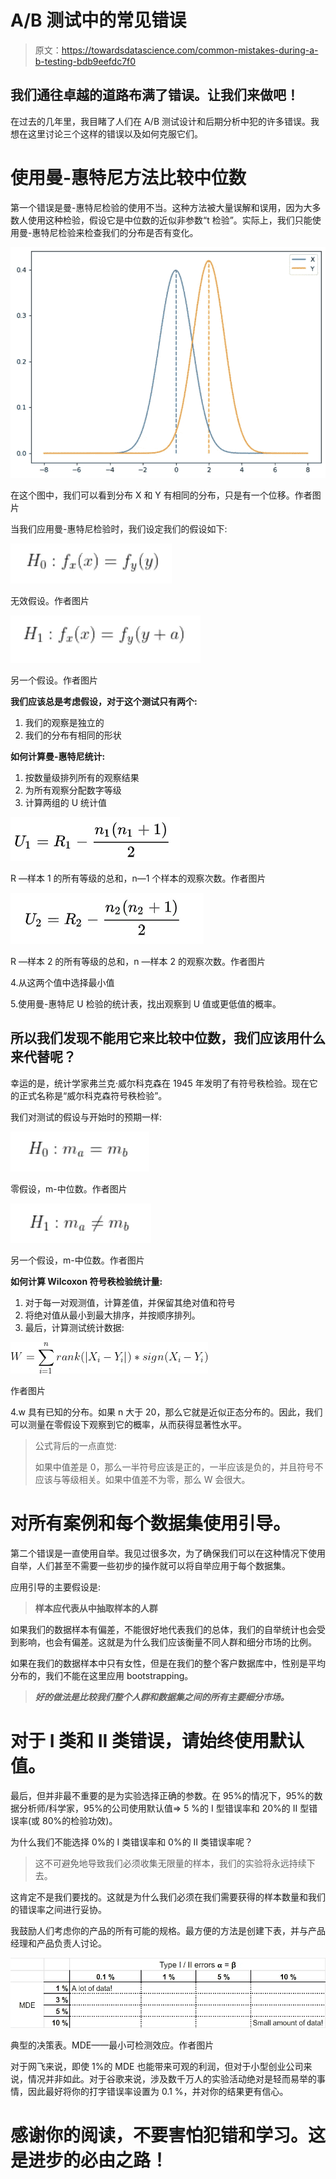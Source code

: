# A/B 测试中的常见错误

> 原文：<https://towardsdatascience.com/common-mistakes-during-a-b-testing-bdb9eefdc7f0>

## 我们通往卓越的道路布满了错误。让我们来做吧！

在过去的几年里，我目睹了人们在 A/B 测试设计和后期分析中犯的许多错误。我想在这里讨论三个这样的错误以及如何克服它们。

# **使用曼-惠特尼方法比较中位数**

第一个错误是曼-惠特尼检验的使用不当。这种方法被大量误解和误用，因为大多数人使用这种检验，假设它是中位数的近似非参数“t 检验”。实际上，我们只能使用曼-惠特尼检验来检查我们的分布是否有变化。

![](img/2be46853af8d4cdd4cf0fdf128e026bb.png)

在这个图中，我们可以看到分布 X 和 Y 有相同的分布，只是有一个位移。作者图片

当我们应用曼-惠特尼检验时，我们设定我们的假设如下:

![](img/5750eaedcabfbddfcea4b9e3d48788bf.png)

无效假设。作者图片

![](img/e9dc27ef821d01444f4f4ba011683642.png)

另一个假设。作者图片

**我们应该总是考虑假设，对于这个测试只有两个:**

1.  我们的观察是独立的
2.  我们的分布有相同的形状

**如何计算曼-惠特尼统计:**

1.  按数量级排列所有的观察结果
2.  为所有观察分配数字等级
3.  计算两组的 U 统计值

![](img/69eebe75422e88d27570d0861575d227.png)

R —样本 1 的所有等级的总和，n—1 个样本的观察次数。作者图片

![](img/70431e4183b29c581f488bf39967e48c.png)

R —样本 2 的所有等级的总和，n —样本 2 的观察次数。作者图片

4.从这两个值中选择最小值

5.使用曼-惠特尼 U 检验的统计表，找出观察到 U 值或更低值的概率。

## 所以我们发现不能用它来比较中位数，我们应该用什么来代替呢？

幸运的是，统计学家弗兰克·威尔科克森在 1945 年发明了有符号秩检验。现在它的正式名称是“威尔科克森符号秩检验”。

我们对测试的假设与开始时的预期一样:

![](img/d16e24d299832d18d14f7b140808f364.png)

零假设，m-中位数。作者图片

![](img/8dbf64e5770db461133e5ff127a2a564.png)

另一个假设，m-中位数。作者图片

**如何计算 Wilcoxon 符号秩检验统计量:**

1.  对于每一对观测值，计算差值，并保留其绝对值和符号
2.  将绝对值从最小到最大排序，并按顺序排列。
3.  最后，计算测试统计数据:

![](img/d60e0ea2afd2273d3496aa01f512f960.png)

作者图片

4.w 具有已知的分布。如果 n 大于 20，那么它就是近似正态分布的。因此，我们可以测量在零假设下观察到它的概率，从而获得显著性水平。

> 公式背后的一点直觉:
> 
> 如果中值差是 0，那么一半符号应该是正的，一半应该是负的，并且符号不应该与等级相关。如果中值差不为零，那么 W 会很大。

# 对所有案例和每个数据集使用引导。

第二个错误是一直使用自举。我见过很多次，为了确保我们可以在这种情况下使用自举，人们甚至不需要一些初步的操作就可以将自举应用于每个数据集。

应用引导的主要假设是:

> **样本应代表从中抽取样本的人群**

如果我们的数据样本有偏差，不能很好地代表我们的总体，我们的自举统计也会受到影响，也会有偏差。这就是为什么我们应该衡量不同人群和细分市场的比例。

如果在我们的数据样本中只有女性，但是在我们的整个客户数据库中，性别是平均分布的，我们不能在这里应用 bootstrapping。

> ***好的做法是比较我们整个人群和数据集之间的所有主要细分市场。***

# 对于 I 类和 II 类错误，请始终使用默认值。

最后，但并非最不重要的是为实验选择正确的参数。在 95%的情况下，95%的数据分析师/科学家，95%的公司使用默认值=> 5 %的 I 型错误率和 20%的 II 型错误率(或 80%的检验功效)。

为什么我们不能选择 0%的 I 类错误率和 0%的 II 类错误率呢？

> 这不可避免地导致我们必须收集无限量的样本，我们的实验将永远持续下去。

这肯定不是我们要找的。这就是为什么我们必须在我们需要获得的样本数量和我们的错误率之间进行妥协。

我鼓励人们考虑你的产品的所有可能的规格。最方便的方法是创建下表，并与产品经理和产品负责人讨论。

![](img/92dacb56323c09aa62b2371a48e99929.png)

典型的决策表。MDE——最小可检测效应。作者图片

对于网飞来说，即使 1%的 MDE 也能带来可观的利润，但对于小型创业公司来说，情况并非如此。对于谷歌来说，涉及数千万人的实验活动绝对是轻而易举的事情，因此最好将你的打字错误率设置为 0.1 %，并对你的结果更有信心。

# 感谢你的阅读，不要害怕犯错和学习。这是进步的必由之路！